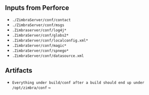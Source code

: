 ## Inputs from Perforce

- `./ZimbraServer/conf/contact`
- `./ZimbraServer/conf/msgs`
- `.Zimbraserver/conf/log4j*`
- `.ZimbraServer/conf/globs2*`
- `.ZimbraServer/conf/localconfig.xml*`
- `.ZimbraServer/conf/magic*`
- `.ZimbraServer/conf/spnego*`
- `.ZimbraServer/conf/datasource.xml`


## Artifacts

- `Everything under build/conf after a build should end up under /opt/zimbra/conf`
~                    

